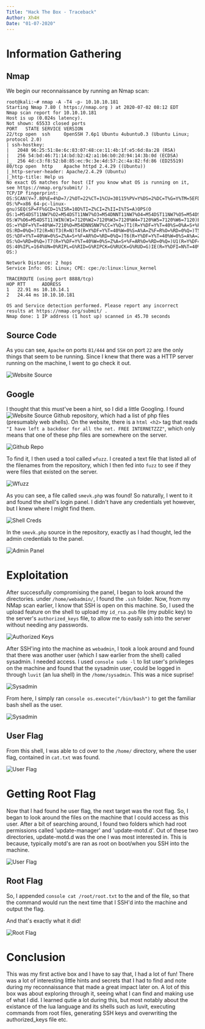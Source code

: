 ```yaml
---
Title: "Hack The Box - Traceback"
Author: Xh4H
Date: "01-07-2020"
---
```


# Information Gathering

## Nmap
We begin our reconnaissance by running an Nmap scan:

```console
root@kali:~# nmap -A -T4 -p- 10.10.10.181
Starting Nmap 7.80 ( https://nmap.org ) at 2020-07-02 08:12 EDT
Nmap scan report for 10.10.10.181
Host is up (0.024s latency).
Not shown: 65533 closed ports
PORT   STATE SERVICE VERSION
22/tcp open  ssh     OpenSSH 7.6p1 Ubuntu 4ubuntu0.3 (Ubuntu Linux; protocol 2.0)
| ssh-hostkey: 
|   2048 96:25:51:8e:6c:83:07:48:ce:11:4b:1f:e5:6d:8a:28 (RSA)
|   256 54:bd:46:71:14:bd:b2:42:a1:b6:b0:2d:94:14:3b:0d (ECDSA)
|_  256 4d:c3:f8:52:b8:85:ec:9c:3e:4d:57:2c:4a:82:fd:86 (ED25519)
80/tcp open  http    Apache httpd 2.4.29 ((Ubuntu))
|_http-server-header: Apache/2.4.29 (Ubuntu)
|_http-title: Help us
No exact OS matches for host (If you know what OS is running on it, see https://nmap.org/submit/ ).
TCP/IP fingerprint:
OS:SCAN(V=7.80%E=4%D=7/2%OT=22%CT=1%CU=30115%PV=Y%DS=2%DC=T%G=Y%TM=5EFDCF49
OS:%P=x86_64-pc-linux-gnu)SEQ(SP=FF%GCD=1%ISR=10D%TI=Z%CI=Z%II=I%TS=A)OPS(O
OS:1=M54DST11NW7%O2=M54DST11NW7%O3=M54DNNT11NW7%O4=M54DST11NW7%O5=M54DST11N
OS:W7%O6=M54DST11)WIN(W1=7120%W2=7120%W3=7120%W4=7120%W5=7120%W6=7120)ECN(R
OS:=Y%DF=Y%T=40%W=7210%O=M54DNNSNW7%CC=Y%Q=)T1(R=Y%DF=Y%T=40%S=O%A=S+%F=AS%
OS:RD=0%Q=)T2(R=N)T3(R=N)T4(R=Y%DF=Y%T=40%W=0%S=A%A=Z%F=R%O=%RD=0%Q=)T5(R=Y
OS:%DF=Y%T=40%W=0%S=Z%A=S+%F=AR%O=%RD=0%Q=)T6(R=Y%DF=Y%T=40%W=0%S=A%A=Z%F=R
OS:%O=%RD=0%Q=)T7(R=Y%DF=Y%T=40%W=0%S=Z%A=S+%F=AR%O=%RD=0%Q=)U1(R=Y%DF=N%T=
OS:40%IPL=164%UN=0%RIPL=G%RID=G%RIPCK=G%RUCK=G%RUD=G)IE(R=Y%DFI=N%T=40%CD=S
OS:)

Network Distance: 2 hops
Service Info: OS: Linux; CPE: cpe:/o:linux:linux_kernel

TRACEROUTE (using port 8888/tcp)
HOP RTT      ADDRESS
1   22.91 ms 10.10.14.1
2   24.44 ms 10.10.10.181

OS and Service detection performed. Please report any incorrect results at https://nmap.org/submit/ .
Nmap done: 1 IP address (1 host up) scanned in 45.70 seconds
```
## Source Code

As you can see, `Apache` on ports `81/444` and `SSH` on port `22` are the only things that seem to be running.
Since I knew that there was a HTTP server running on the machine, I went to go check it out.

![Website Source](https://i.imgur.com/aA7YOYG.png)

## Google

I thought that this must've been a hint, so I did a little Googling. I found ![Website Source](https://github.com/Xh4H/Web-Shells) Github repository, which had a list of php files (presumably web shells). On the website, there is a ```html <h2>``` tag that reads `"I have left a backdoor for all the net. FREE INTERNETZZZ"`, which only means that one of these php files are somewhere on the server.

![Github Repo](https://i.imgur.com/vnl5iw9.png)

To find it, I then used a tool called `wfuzz`. I created a text file that listed all of the filenames from the repository, which I then fed into `fuzz` to see if they were files that existed on the server.

![Wfuzz](https://i.imgur.com/xpaFnXQ.png)

As you can see, a file called `smevk.php` was found! So naturally, I went to it and found the shell's login panel. I didn't have any credentials yet however, but I knew where I might find them.

![Shell Creds](https://i.imgur.com/K4XTEfb.png)

In the `smevk.php` source in the repository, exactly as I had thought, led the admin credentials to the panel.

![Admin Panel](https://i.imgur.com/oLTPy7v.png)

# Exploitation

After successfully compromising the panel, I began to look around the directories. under `/home/webadmin/`, I found the `.ssh` folder. Now, from my NMap scan earlier, I know that SSH is open on this machine. So, I used the upload feature on the shell to upload my `id_rsa.pub` file (my public key) to the server's `authorized_keys` file, to allow me to easily ssh into the server without needing any passwords.

![Authorized Keys](https://i.imgur.com/nQskYs4.png)

After SSH'ing into the machine as `webadmin`, I took a look around and found that there was another user (which I saw earlier from the shell) called sysadmin. I needed access. I used ```console sudo -l``` to list user's privileges on the machine and found that the sysadmin user, could be logged in through `luvit` (an lua shell) in the `/home/sysadmin`. This was a nice suprise!

![Sysadmin](https://i.imgur.com/SWP3eS5.png)

From here, I simply ran ```console os.execute("/bin/bash")``` to get the familiar bash shell as the user.

![Sysadmin](https://i.imgur.com/9UZLmNw.png)


## User Flag

From this shell, I was able to cd over to the `/home/` directory, where the user flag, contained in `cat.txt` was found.

![User Flag](https://i.imgur.com/GzEB2Ji.png)

# Getting Root Flag

Now that I had found he user flag, the next target was the root flag. So, I began to look around the files on the machine that I could access as this user.
After a bit of searching around, I found two folders which had root permissions called 'update-manager' and 'update-motd.d'. Out of these two directories, update-motd.d was the one I was most interested in. This is because, typically motd's are ran as root on boot/when you SSH into the machine. 

![User Flag](https://i.imgur.com/sLbTP5x.png)


## Root Flag
So, I appended ```console cat /root/root.txt``` to the and of the file, so that the command would run the next time that I SSH'd into the machine and output the flag.

And that's exactly what it did!

![Root Flag](https://i.imgur.com/Ka631pN.png)

# Conclusion
This was my first active box and I have to say that, I had a lot of fun! There was a lot of interesting little hints and secrets that I had to find and note during my reconnaissance that made a great impact later on. A lot of this box was about exploring through it, seeing what I can find and making use of what I did. I learned qutie a lot during this, but most notably about the existance of the lua language and its shells such as luvit, executing commands from root files, generating SSH keys and overwriting the authorized_keys file etc.
